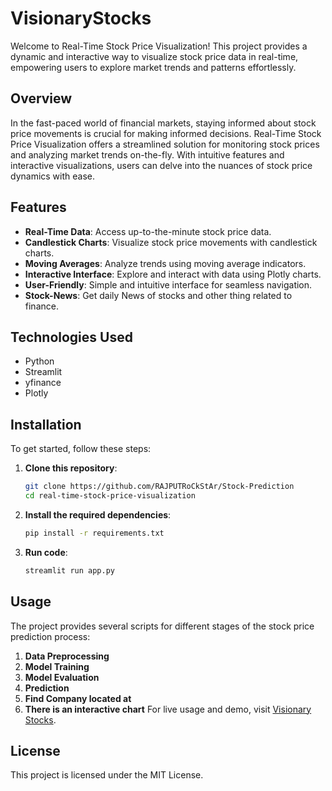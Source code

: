 # VisionaryStocks

Welcome to Real-Time Stock Price Visualization! This project provides a dynamic and interactive way to visualize stock price data in real-time, empowering users to explore market trends and patterns effortlessly.

## Overview

In the fast-paced world of financial markets, staying informed about stock price movements is crucial for making informed decisions. Real-Time Stock Price Visualization offers a streamlined solution for monitoring stock prices and analyzing market trends on-the-fly. With intuitive features and interactive visualizations, users can delve into the nuances of stock price dynamics with ease.

## Features

- **Real-Time Data**: Access up-to-the-minute stock price data.
- **Candlestick Charts**: Visualize stock price movements with candlestick charts.
- **Moving Averages**: Analyze trends using moving average indicators.
- **Interactive Interface**: Explore and interact with data using Plotly charts.
- **User-Friendly**: Simple and intuitive interface for seamless navigation.
- **Stock-News**: Get daily News of stocks and other thing related to finance.

## Technologies Used

- Python
- Streamlit
- yfinance
- Plotly

## Installation

To get started, follow these steps:

1. **Clone this repository**:

   ```bash
   git clone https://github.com/RAJPUTRoCkStAr/Stock-Prediction
   cd real-time-stock-price-visualization
   ```
2. **Install the required dependencies**:

   ```bash
   pip install -r requirements.txt
   ```
3. **Run code**:

   ```bash
   streamlit run app.py
   ```

## Usage

The project provides several scripts for different stages of the stock price prediction process:

1. **Data Preprocessing**
2. **Model Training**
3. **Model Evaluation**
4. **Prediction**
5. **Find Company located at**
6. **There is an interactive chart**
   For live usage and demo, visit [Visionary Stocks](https://visionarystocks.streamlit.app/).

## License

This project is licensed under the MIT License.
